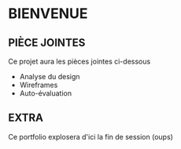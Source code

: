 # BIENVENUE

## PIÈCE JOINTES
Ce projet aura les pièces jointes ci-dessous
  * Analyse du design
  * Wireframes
  * Auto-évaluation

## EXTRA
Ce portfolio explosera d'ici la fin de session (oups)

